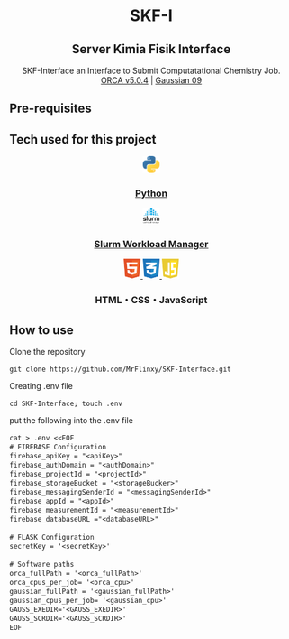 <div align="center">
<h1>SKF-I</h1>
<h2>Server Kimia Fisik Interface</h2>
<p>SKF-Interface an Interface to Submit Computatational Chemistry Job.<br>
<a href="https://orcaforum.kofo.mpg.de/">ORCA v5.0.4</a> | <a href="https://gaussian.com/">Gaussian 09</a> 
</p>
</div>

## Pre-requisites

## Tech used for this project

<div align="center">
<p>
  <a href="https://www.python.org/">
    <img alt="Python Logo" src="./images/python-logo.svg" width="30"><h3>Python</h3>
  </a>
</p>

<p>
  <a href="https://www.schedmd.com/">
    <img alt="Slurm Logo" src="./images/slurm-logo.png" width="30"><h3>Slurm Workload Manager</h3>
  </a>
</p>

<p>
  <a href="/">
    <img alt="HTML Logo" src="./images/html-logo.svg" width="30">
  </a>
  <a href="/">
    <img alt="CSS Logo" src="./images/css-logo.svg" width="30">
  </a>
  <a href="/">
    <img alt="JS Logo" src="./images/javascript-logo.svg" width="30">
  </a> <h3>HTML・CSS・JavaScript</h3>
</p>

</div>

## How to use

Clone the repository

```console
git clone https://github.com/MrFlinxy/SKF-Interface.git
```

Creating .env file

```console
cd SKF-Interface; touch .env
```

put the following into the .env file

```
cat > .env <<EOF
# FIREBASE Configuration
firebase_apiKey = "<apiKey>"
firebase_authDomain = "<authDomain>"
firebase_projectId = "<projectId>"
firebase_storageBucket = "<storageBucker>"
firebase_messagingSenderId = "<messagingSenderId>"
firebase_appId = "<appId>"
firebase_measurementId = "<measurementId>"
firebase_databaseURL ="<databaseURL>"

# FLASK Configuration
secretKey = '<secretKey>'

# Software paths
orca_fullPath = '<orca_fullPath>'
orca_cpus_per_job= '<orca_cpu>'
gaussian_fullPath = '<gaussian_fullPath>'
gaussian_cpus_per_job= '<gaussian_cpu>'
GAUSS_EXEDIR='<GAUSS_EXEDIR>'
GAUSS_SCRDIR='<GAUSS_SCRDIR>'
EOF
```
